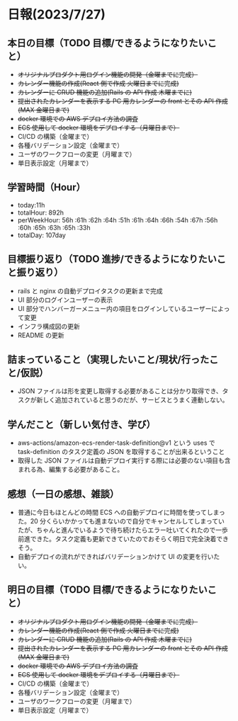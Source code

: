 # 日報(2023/7/27)

## 本日の目標（TODO 目標/できるようになりたいこと）

- ~~オリジナルプロダクト用ログイン機能の開発（金曜までに完成）~~
- ~~カレンダー機能の作成(React 側で作成 火曜日までに完成)~~
- ~~カレンダーに CRUD 機能の追加(Rails の API 作成 木曜までに)~~
- ~~提出されたカレンダーを表示する PC 用カレンダーの front とその API 作成(MAX 金曜日まで)~~
- ~~docker 環境での AWS デプロイ方法の調査~~
- ~~ECS 使用して docker 環境をデプロイする（月曜日まで）~~
- CI/CD の構築（金曜まで）
- 各種バリデーション設定（金曜まで）
- ユーザのワークフローの変更（月曜まで）
- 単日表示設定（月曜まで）

## 学習時間（Hour）

- today:11h
- totalHour: 892h
- perWeekHour: 56h :61h :62h :64h :51h :61h :64h :66h :54h :67h :56h :60h :65h :63h :65h :33h
- totalDay: 107day

## 目標振り返り（TODO 進捗/できるようになりたいこと振り返り）

- rails と nginx の自動デプロイタスクの更新まで完成
- UI 部分のログインユーザーの表示
- UI 部分でハンバーガーメニュー内の項目をログインしているユーザーによって変更
- インフラ構成図の更新
- README の更新

## 詰まっていること（実現したいこと/現状/行ったこと/仮説）

- JSON ファイルは形を変更し取得する必要があることは分かり取得でき、タスクが新しく追加されていると思うのだが、サービスとうまく連動しない。

## 学んだこと（新しい気付き、学び）

- aws-actions/amazon-ecs-render-task-definition@v1 という uses で task-definition のタスク定義の JSON を取得することが出来るということ
- 取得した JSON ファイルは自動デプロイ実行する際には必要のない項目も含まれる為、編集する必要があること。

## 感想（一日の感想、雑談）

- 普通に今日もほとんどの時間 ECS への自動デプロイに時間を使ってしまった。20 分くらいかかっても進まないので自分でキャンセルしてしまっていたが、ちゃんと進んでいるようで待ち続けたらエラー吐いてくれたので一歩前進できた。タスク定義も更新できていたのでおそらく明日で完全決着できそう。
- 自動デプロイの流れができればバリデーションかけて UI の変更を行いたい。

## 明日の目標（TODO 目標/できるようになりたいこと）

- ~~オリジナルプロダクト用ログイン機能の開発（金曜までに完成）~~
- ~~カレンダー機能の作成(React 側で作成 火曜日までに完成)~~
- ~~カレンダーに CRUD 機能の追加(Rails の API 作成 木曜までに)~~
- ~~提出されたカレンダーを表示する PC 用カレンダーの front とその API 作成(MAX 金曜日まで)~~
- ~~docker 環境での AWS デプロイ方法の調査~~
- ~~ECS 使用して docker 環境をデプロイする（月曜日まで）~~
- CI/CD の構築（金曜まで）
- 各種バリデーション設定（金曜まで）
- ユーザのワークフローの変更（月曜まで）
- 単日表示設定（月曜まで）
